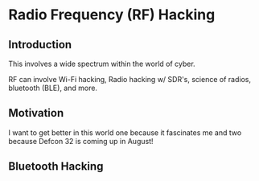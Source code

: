 # Radio Frequency (RF) Hacking

## Introduction

This involves a wide spectrum within the world of cyber.&#x20;

RF can involve Wi-Fi hacking, Radio hacking w/ SDR's, science of radios, bluetooth (BLE), and more.&#x20;

## Motivation

I want to get better in this world one because it fascinates me and two because Defcon 32 is coming up in August!

## Bluetooth Hacking

